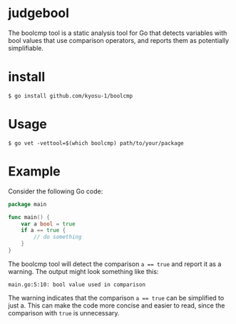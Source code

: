 # judgebool

The boolcmp tool is a static analysis tool for Go that detects variables with bool values that use comparison operators, and reports them as potentially simplifiable. 

# install

```
$ go install github.com/kyosu-1/boolcmp
```


# Usage

```
$ go vet -vettool=$(which boolcmp) path/to/your/package
```

# Example

Consider the following Go code:

```go
package main

func main() {
    var a bool = true
    if a == true {
        // do something
    }
}
```

The boolcmp tool will detect the comparison `a == true` and report it as a warning. The output might look something like this: 

```
main.go:5:10: bool value used in comparison
```

The warning indicates that the comparison `a == true` can be simplified to just a. This can make the code more concise and easier to read, since the comparison with `true` is unnecessary.